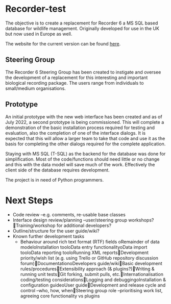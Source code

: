 # Recorder-test
The objective is to create a replacement for Recorder 6 a MS SQL based database for wildlife management. Originally developed for use in the UK but now used in Europe as well.

The website for the current version can be found [here](http://www.recorder6.info).

## Steering Group
The Recorder 6 Steering Group has been created to instigate and oversee the development of a replacement for this interesting and important biological recording package. The users range from individuals to small/medium organisations.

## Prototype
An initial prototype with the new web interface has been created and as of July 2022, a second prototype is being commissioned. This will complete a demonstration of the basic installation process required for testing and evaluation, also the completion of one of the interface dialogs. It is expected that this will allow a larger team to take that code and use it as the basis for completing the other dialogs required for the complete application.

Staying with MS SQL (T-SQL) as the backend for the database was done for simplification. Most of the code/functions should need little or no change and this with the data model will save much of the work. Effectively the client side of the database requires development.

The project is in need of Python programmers.


# Next Steps
* Code review –e.g. comments, re-usable base classes
* Interface design review/planning –user/steering group workshops?Training/workshop for additional developers?
* Outline/structure for the user guide/wiki?
* Known further development tasks
  * Behaviour around rich text format (RTF) fields
oRemainder of data modeloInstallation tooloData entry functionalityoData import tooloData reporting tooloRunning XML reportsDevelopment priority/wish list (e.g. using Trello or GitHub repository discussion forum)DocumentationoDevelopers guide/wikiBasic development rules/proceduresExtensibility approach (& plugins?)Writing & running unit testsGit forking, submit pulls, etc.Internationalisation coding/testing considerationsLogging and debuggingoInstallation & configuration guideoUser guideDevelopment and release cycle and control –who, how, whenSteering group role –prioritising work list, agreeing core functionality vs plugins

